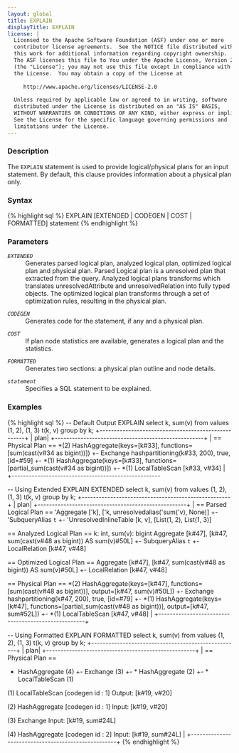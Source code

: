 ```yaml
---
layout: global
title: EXPLAIN
displayTitle: EXPLAIN
license: |
  Licensed to the Apache Software Foundation (ASF) under one or more
  contributor license agreements.  See the NOTICE file distributed with
  this work for additional information regarding copyright ownership.
  The ASF licenses this file to You under the Apache License, Version 2.0
  (the "License"); you may not use this file except in compliance with
  the License.  You may obtain a copy of the License at
 
     http://www.apache.org/licenses/LICENSE-2.0
 
  Unless required by applicable law or agreed to in writing, software
  distributed under the License is distributed on an "AS IS" BASIS,
  WITHOUT WARRANTIES OR CONDITIONS OF ANY KIND, either express or implied.
  See the License for the specific language governing permissions and
  limitations under the License.
---
```


### Description

The `EXPLAIN` statement is used to provide logical/physical plans for an input statement. 
By default, this clause provides information about a physical plan only.

### Syntax

{% highlight sql %}
EXPLAIN [EXTENDED | CODEGEN | COST | FORMATTED] statement
{% endhighlight %}

### Parameters

<dl>
  <dt><code><em>EXTENDED</em></code></dt>
  <dd>Generates parsed logical plan, analyzed logical plan, optimized logical plan and physical plan.
   Parsed Logical plan is a unresolved plan that extracted from the query.
   Analyzed logical plans transforms which translates unresolvedAttribute and unresolvedRelation into fully typed objects.
   The optimized logical plan transforms through a set of optimization rules, resulting in the physical plan.
  </dd>
</dl> 

<dl>
  <dt><code><em>CODEGEN</em></code></dt>
  <dd>Generates code for the statement, if any and a physical plan.</dd>
</dl>

<dl>
  <dt><code><em>COST</em></code></dt>
  <dd>If plan node statistics are available, generates a logical plan and the statistics.</dd>
</dl>

<dl>
  <dt><code><em>FORMATTED</em></code></dt>
  <dd>Generates two sections: a physical plan outline and node details.</dd>
</dl>

<dl>
  <dt><code><em>statement</em></code></dt>
  <dd>
    Specifies a SQL statement to be explained.
  </dd>
 </dl>

### Examples

{% highlight sql %}
-- Default Output
EXPLAIN select k, sum(v) from values (1, 2), (1, 3) t(k, v) group by k;
  +----------------------------------------------------+
  |                                                plan|
  +----------------------------------------------------+
  | == Physical Plan ==
   *(2) HashAggregate(keys=[k#33], functions=[sum(cast(v#34 as bigint))])
   +- Exchange hashpartitioning(k#33, 200), true, [id=#59]
      +- *(1) HashAggregate(keys=[k#33], functions=[partial_sum(cast(v#34 as bigint))])
         +- *(1) LocalTableScan [k#33, v#34]
  |
  +----------------------------------------------------

-- Using Extended
EXPLAIN EXTENDED select k, sum(v) from values (1, 2), (1, 3) t(k, v) group by k;
  +----------------------------------------------------+
  |                                                plan|
  +----------------------------------------------------+
  | == Parsed Logical Plan ==
   'Aggregate ['k], ['k, unresolvedalias('sum('v), None)]
   +- 'SubqueryAlias `t`
      +- 'UnresolvedInlineTable [k, v], [List(1, 2), List(1, 3)]
   
   == Analyzed Logical Plan ==
   k: int, sum(v): bigint
   Aggregate [k#47], [k#47, sum(cast(v#48 as bigint)) AS sum(v)#50L]
   +- SubqueryAlias `t`
      +- LocalRelation [k#47, v#48]
   
   == Optimized Logical Plan ==
   Aggregate [k#47], [k#47, sum(cast(v#48 as bigint)) AS sum(v)#50L]
   +- LocalRelation [k#47, v#48]
   
   == Physical Plan ==
   *(2) HashAggregate(keys=[k#47], functions=[sum(cast(v#48 as bigint))], output=[k#47, sum(v)#50L])
  +- Exchange hashpartitioning(k#47, 200), true, [id=#79]
     +- *(1) HashAggregate(keys=[k#47], functions=[partial_sum(cast(v#48 as bigint))], output=[k#47, sum#52L])
      +- *(1) LocalTableScan [k#47, v#48]
  |
  +----------------------------------------------------+

-- Using Formatted
EXPLAIN FORMATTED select k, sum(v) from values (1, 2), (1, 3) t(k, v) group by k;
  +----------------------------------------------------+
  |                                                plan|
  +----------------------------------------------------+
  | == Physical Plan ==
   * HashAggregate (4)
   +- Exchange (3)
      +- * HashAggregate (2)
         +- * LocalTableScan (1)
   
   
   (1) LocalTableScan [codegen id : 1]
   Output: [k#19, v#20]
        
   (2) HashAggregate [codegen id : 1]
   Input: [k#19, v#20]
        
   (3) Exchange 
   Input: [k#19, sum#24L]
        
   (4) HashAggregate [codegen id : 2]
   Input: [k#19, sum#24L] 
  |
  +----------------------------------------------------+
{% endhighlight %}
